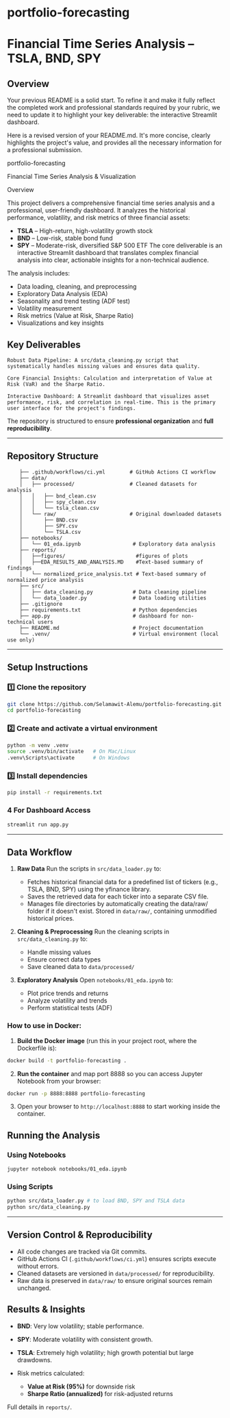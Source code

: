 # portfolio-forecasting

# **Financial Time Series Analysis – TSLA, BND, SPY**

## **Overview**

Your previous README is a solid start. To refine it and make it fully reflect the completed work and professional standards required by your rubric, we need to update it to highlight your key deliverable: the interactive Streamlit dashboard.

Here is a revised version of your README.md. It's more concise, clearly highlights the project's value, and provides all the necessary information for a professional submission.

portfolio-forecasting

Financial Time Series Analysis & Visualization

Overview

This project delivers a comprehensive financial time series analysis and a professional, user-friendly dashboard. It analyzes the historical performance, volatility, and risk metrics of three financial assets:

* **TSLA** – High-return, high-volatility growth stock
* **BND** – Low-risk, stable bond fund
* **SPY** – Moderate-risk, diversified S\&P 500 ETF
The core deliverable is an interactive Streamlit dashboard that translates complex financial analysis into clear, actionable insights for a non-technical audience.

The analysis includes:

* Data loading, cleaning, and preprocessing
* Exploratory Data Analysis (EDA)
* Seasonality and trend testing (ADF test)
* Volatility measurement
* Risk metrics (Value at Risk, Sharpe Ratio)
* Visualizations and key insights

## Key Deliverables

    Robust Data Pipeline: A src/data_cleaning.py script that systematically handles missing values and ensures data quality.

    Core Financial Insights: Calculation and interpretation of Value at Risk (VaR) and the Sharpe Ratio.

    Interactive Dashboard: A Streamlit dashboard that visualizes asset performance, risk, and correlation in real-time. This is the primary user interface for the project's findings.

The repository is structured to ensure **professional organization** and **full reproducibility**.

---

## **Repository Structure**

```plaintext
    ├── .github/workflows/ci.yml        # GitHub Actions CI workflow
    ├── data/
    │   ├── processed/                  # Cleaned datasets for analysis
    │   │   ├── bnd_clean.csv
    │   │   ├── spy_clean.csv
    │   │   └── tsla_clean.csv
    │   └── raw/                        # Original downloaded datasets
    │       ├── BND.csv
    │       ├── SPY.csv
    │       └── TSLA.csv
    ├── notebooks/
    │   └── 01_eda.ipynb                 # Exploratory data analysis
    ├── reports/
    │   ├──figures/                       #figures of plots
    │   ├──EDA_RESULTS_AND_ANALYSIS.MD    #Text-based summary of findings
    │   └── normalized_price_analysis.txt # Text-based summary of normalized price analysis
    ├── src/
    │   ├── data_cleaning.py             # Data cleaning pipeline
    │   └── data_loader.py               # Data loading utilities
    ├── .gitignore
    ├── requirements.txt                 # Python dependencies
    ├── app.py                           # dashboard for non- technical users
    ├── README.md                        # Project documentation
    └── .venv/                           # Virtual environment (local use only)
```

---

## **Setup Instructions**

### 1️⃣ Clone the repository

```bash
git clone https://github.com/Selamawit-Alemu/portfolio-forecasting.git
cd portfolio-forecasting
```

### 2️⃣ Create and activate a virtual environment

```bash
python -m venv .venv
source .venv/bin/activate   # On Mac/Linux
.venv\Scripts\activate      # On Windows
```

### 3️⃣ Install dependencies

```bash
pip install -r requirements.txt
```
### 4 For Dashboard Access

```bash
streamlit run app.py 
```
---

## **Data Workflow**

1. **Raw Data**
   Run the scripts in `src/data_loader.py` to:

    * Fetches historical financial data for a predefined list of tickers (e.g., TSLA, BND, SPY) using the yfinance library.
    * Saves the retrieved data for each ticker into a separate CSV file.
    * Manages file directories by automatically creating the data/raw/ folder if it doesn't exist.
   Stored in `data/raw/`, containing unmodified historical prices.

2. **Cleaning & Preprocessing**
   Run the cleaning scripts in `src/data_cleaning.py` to:

   * Handle missing values
   * Ensure correct data types
   * Save cleaned data to `data/processed/`

3. **Exploratory Analysis**
   Open `notebooks/01_eda.ipynb` to:

   * Plot price trends and returns
   * Analyze volatility and trends
   * Perform statistical tests (ADF)


### How to use in Docker:

1. **Build the Docker image** (run this in your project root, where the Dockerfile is):

```bash
docker build -t portfolio-forecasting .
```

2. **Run the container** and map port 8888 so you can access Jupyter Notebook from your browser:

```bash
docker run -p 8888:8888 portfolio-forecasting
```

3. Open your browser to `http://localhost:8888` to start working inside the container.

## **Running the Analysis**

### Using Notebooks

```bash
jupyter notebook notebooks/01_eda.ipynb
```

### Using Scripts

```bash
python src/data_loader.py # to load BND, SPY and TSLA data
python src/data_cleaning.py
```

---

## **Version Control & Reproducibility**

* All code changes are tracked via Git commits.
* GitHub Actions CI (`.github/workflows/ci.yml`) ensures scripts execute without errors.
* Cleaned datasets are versioned in `data/processed/` for reproducibility.
* Raw data is preserved in `data/raw/` to ensure original sources remain unchanged.


## **Results & Insights**

* **BND**: Very low volatility; stable performance.
* **SPY**: Moderate volatility with consistent growth.
* **TSLA**: Extremely high volatility; high growth potential but large drawdowns.
* Risk metrics calculated:

  * **Value at Risk (95%)** for downside risk
  * **Sharpe Ratio (annualized)** for risk-adjusted returns

Full details in `reports/`.

